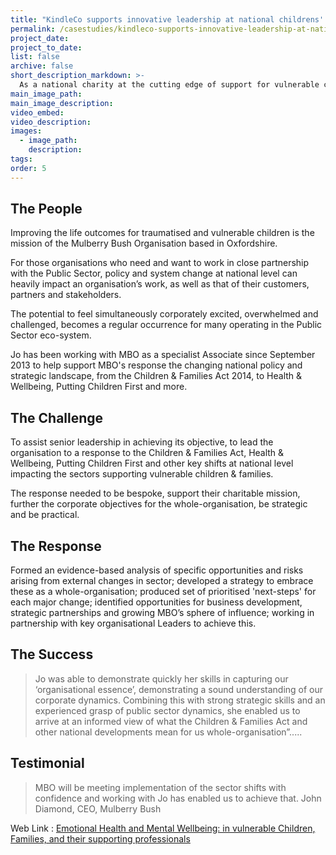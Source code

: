 ```yaml
---
title: "KindleCo supports innovative leadership at national childrens' charity"
permalink: /casestudies/kindleco-supports-innovative-leadership-at-national-childrens-charity/
project_date:
project_to_date:
list: false
archive: false
short_description_markdown: >-
  As a national charity at the cutting edge of support for vulnerable children &amp; families, The Mulberry Bush Organisation recognised early-on that it needed to respond to government led change. Key shifts at national level, in the Children & Families Act, the arrival of Health & Wellbeing Boards, and the advent of Future in Mind, provide both challenge and opportunity to its charitable mission.
main_image_path:
main_image_description:
video_embed:
video_description:
images:
  - image_path:
    description:
tags:
order: 5
---
```


The People
---
Improving the life outcomes for traumatised and vulnerable children is the mission of the Mulberry Bush Organisation based in Oxfordshire. 

For those organisations who need and want to work in close partnership with the Public Sector, policy and system change at national level can heavily impact an organisation’s work, as well as that of their customers, partners and stakeholders. 

The potential to feel simultaneously corporately excited, overwhelmed and challenged, becomes a regular occurrence for many operating in the Public Sector eco-system. 

Jo has been working with MBO as a specialist Associate since September 2013 to help support MBO's response the changing national policy and strategic landscape, from the Children & Families Act 2014, to Health & Wellbeing, Putting Children First and more.

The Challenge
---
To assist senior leadership in achieving its objective, to lead the organisation to a response to the Children & Families Act, Health & Wellbeing, Putting Children First and other key shifts at national level impacting the sectors supporting vulnerable children & families. 

The response needed to be bespoke, support their charitable mission, further the corporate objectives for the whole-organisation, be strategic and be practical.

The Response
---
Formed an evidence-based analysis of specific opportunities and risks arising from external changes in sector; developed a strategy to embrace these as a whole-organisation; produced set of prioritised 'next-steps' for each  major change;  identified opportunities for business development, strategic partnerships and growing MBO’s sphere of influence; working in partnership with key organisational Leaders to achieve this.

The Success
---

>Jo was able to demonstrate quickly her skills in capturing our ‘organisational essence’, demonstrating a sound understanding of our corporate dynamics. Combining this with strong strategic skills and an experienced grasp of public sector dynamics, she enabled us to arrive at an informed view of what the Children & Families Act and other national developments mean for us whole-organisation”.....

Testimonial
---
>MBO will be meeting implementation of the sector shifts with confidence and working with Jo has enabled us to achieve that.
John Diamond, CEO, Mulberry Bush

Web Link : <a href="http://www.mulberrybush.org.uk/national-centre/" target="link">Emotional Health and Mental Wellbeing: in vulnerable Children, Families, and their supporting professionals</a>